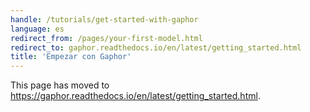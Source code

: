 ```yaml
---
handle: /tutorials/get-started-with-gaphor
language: es
redirect_from: /pages/your-first-model.html
redirect_to: gaphor.readthedocs.io/en/latest/getting_started.html
title: 'Empezar con Gaphor'
---
```


This page has moved to
https://gaphor.readthedocs.io/en/latest/getting_started.html.

